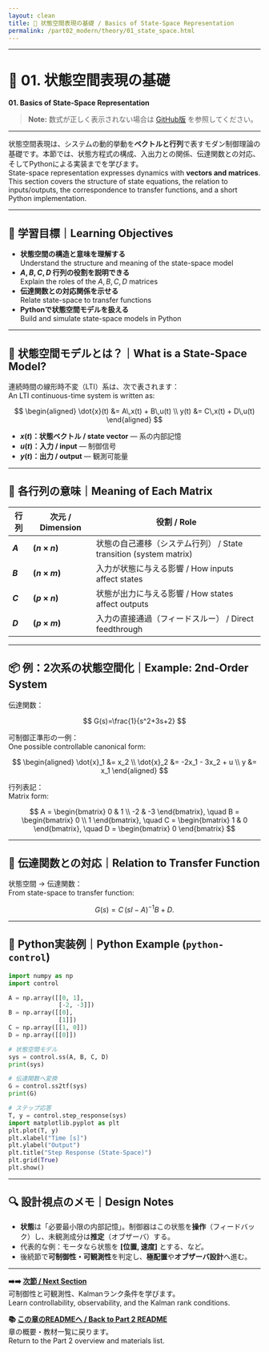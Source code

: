 ```yaml
---
layout: clean
title: 🧮 状態空間表現の基礎 / Basics of State-Space Representation
permalink: /part02_modern/theory/01_state_space.html
---
```


---

# 🧮 01. 状態空間表現の基礎  
**01. Basics of State-Space Representation**

> **Note:** 数式が正しく表示されない場合は [GitHub版](https://github.com/Samizo-AITL/EduController/blob/main/part02_modern/theory/01_state_space.md) を参照してください。

---

状態空間表現は、システムの動的挙動を**ベクトルと行列**で表すモダン制御理論の基礎です。本節では、状態方程式の構成、入出力との関係、伝達関数との対応、そしてPythonによる実装までを学びます。  
State-space representation expresses dynamics with **vectors and matrices**. This section covers the structure of state equations, the relation to inputs/outputs, the correspondence to transfer functions, and a short Python implementation.

---

## 🎯 学習目標｜Learning Objectives
- **状態空間の構造と意味を理解する**  
  Understand the structure and meaning of the state-space model  
- **$A,B,C,D$ 行列の役割を説明できる**  
  Explain the roles of the $A,B,C,D$ matrices  
- **伝達関数との対応関係を示せる**  
  Relate state-space to transfer functions  
- **Pythonで状態空間モデルを扱える**  
  Build and simulate state-space models in Python

---

## 📘 状態空間モデルとは？｜What is a State-Space Model?
連続時間の線形時不変（LTI）系は、次で表されます：  
An LTI continuous-time system is written as:

$$
\begin{aligned}
\dot{x}(t) &= A\,x(t) + B\,u(t) \\
y(t) &= C\,x(t) + D\,u(t)
\end{aligned}
$$

- **$x(t)$：状態ベクトル / state vector** — 系の内部記憶  
- **$u(t)$：入力 / input** — 制御信号  
- **$y(t)$：出力 / output** — 観測可能量

---

## 🧠 各行列の意味｜Meaning of Each Matrix  

| 行列 | 次元 / Dimension | 役割 / Role |
|---|---|---|
| **$A$** | **$(n \times n)$** | 状態の自己遷移（システム行列） / State transition (system matrix) |
| **$B$** | **$(n \times m)$** | 入力が状態に与える影響 / How inputs affect states |
| **$C$** | **$(p \times n)$** | 状態が出力に与える影響 / How states affect outputs |
| **$D$** | **$(p \times m)$** | 入力の直接通過（フィードスルー） / Direct feedthrough |

---

## 📦 例：2次系の状態空間化｜Example: 2nd-Order System
伝達関数：

$$
G(s)=\frac{1}{s^2+3s+2}
$$

可制御正準形の一例：  
One possible controllable canonical form:

$$
\begin{aligned}
\dot{x}_1 &= x_2 \\
\dot{x}_2 &= -2x_1 - 3x_2 + u \\
y &= x_1
\end{aligned}
$$

行列表記：  
Matrix form:

$$
A = \begin{bmatrix}
0 & 1 \\
-2 & -3
\end{bmatrix}, \quad
B = \begin{bmatrix}
0 \\
1
\end{bmatrix}, \quad
C = \begin{bmatrix}
1 & 0
\end{bmatrix}, \quad
D = \begin{bmatrix}
0
\end{bmatrix}
$$

---

## 🔁 伝達関数との対応｜Relation to Transfer Function
状態空間 $\rightarrow$ 伝達関数：  
From state-space to transfer function:

$$
G(s)=C\,(sI-A)^{-1}B + D.
$$

---

## 🔧 Python実装例｜Python Example (`python-control`)
```python
import numpy as np
import control

A = np.array([[0, 1],
              [-2, -3]])
B = np.array([[0],
              [1]])
C = np.array([[1, 0]])
D = np.array([[0]])

# 状態空間モデル
sys = control.ss(A, B, C, D)
print(sys)

# 伝達関数へ変換
G = control.ss2tf(sys)
print(G)

# ステップ応答
T, y = control.step_response(sys)
import matplotlib.pyplot as plt
plt.plot(T, y)
plt.xlabel("Time [s]")
plt.ylabel("Output")
plt.title("Step Response (State-Space)")
plt.grid(True)
plt.show()
```

---

## 🔍 設計視点のメモ｜Design Notes
- **状態**は「必要最小限の内部記憶」。制御器はこの状態を**操作**（フィードバック）し、未観測成分は**推定**（オブザーバ）する。  
- 代表的な例：モータなら状態を **[位置, 速度]** とする、など。  
- 後続節で**可制御性・可観測性**を判定し、**極配置**や**オブザーバ設計**へ進む。

---

**➡️➡️ [次節 / Next Section](https://samizo-aitl.github.io/EduController/part02_modern/theory/02_controllability.html)**  
可制御性と可観測性、Kalmanランク条件を学びます。  
Learn controllability, observability, and the Kalman rank conditions.

**📚 [この章のREADMEへ / Back to Part 2 README](https://samizo-aitl.github.io/EduController/part02_modern/README.html)**  
章の概要・教材一覧に戻ります。  
Return to the Part 2 overview and materials list.
